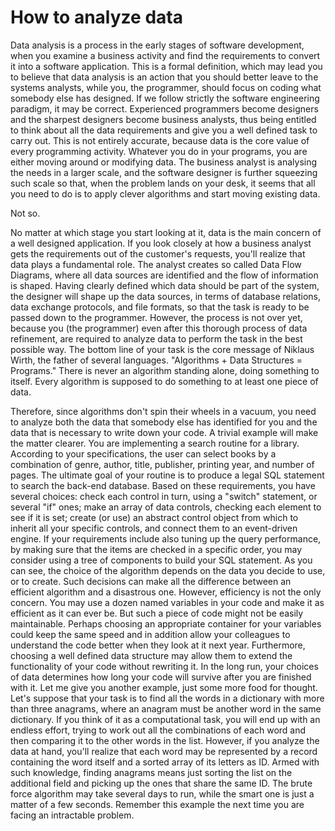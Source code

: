 # How to analyze data
[//]: # (Version:1.0.0)
Data analysis is a process in the early stages of software development, when you examine a business activity and find the requirements to convert it into a software application. This is a formal definition, which may lead you to believe that data analysis is an action that you should better leave to the systems analysts, while you, the programmer, should focus on coding what somebody else has designed. If we follow strictly the software engineering paradigm, it may be correct. Experienced programmers become designers and the sharpest designers become business analysts, thus being entitled to think about all the data requirements and give you a well defined task to carry out. This is not entirely accurate, because data is the core value of every programming activity. Whatever you do in your programs, you are either moving around or modifying data. The business analyst is analysing the needs in a larger scale, and the software designer is further squeezing such scale so that, when the problem lands on your desk, it seems that all you need to do is to apply clever algorithms and start moving existing data.

Not so.

No matter at which stage you start looking at it, data is the main concern of a well designed application. If you look closely at how a business analyst gets the requirements out of the customer's requests, you'll realize that data plays a fundamental role. The analyst creates so called Data Flow Diagrams, where all data sources are identified and the flow of information is shaped. Having clearly defined which data should be part of the system, the designer will shape up the data sources, in terms of database relations, data exchange protocols, and file formats, so that the task is ready to be passed down to the programmer. However, the process is not over yet, because you (the programmer) even after this thorough process of data refinement, are required to analyze data to perform the task in the best possible way. The bottom line of your task is the core message of Niklaus Wirth, the father of several languages. "Algorithms + Data Structures = Programs." There is never an algorithm standing alone, doing something to itself. Every algorithm is supposed to do something to at least one piece of data.

Therefore, since algorithms don't spin their wheels in a vacuum, you need to analyze both the data that somebody else has identified for you and the data that is necessary to write down your code. A trivial example will make the matter clearer. You are implementing a search routine for a library. According to your specifications, the user can select books by a combination of genre, author, title, publisher, printing year, and number of pages. The ultimate goal of your routine is to produce a legal SQL statement to search the back-end database. Based on these requirements, you have several choices: check each control in turn, using a "switch" statement, or several "if" ones; make an array of data controls, checking each element to see if it is set; create (or use) an abstract control object from which to inherit all your specific controls, and connect them to an event-driven engine. If your requirements include also tuning up the query performance, by making sure that the items are checked in a specific order, you may consider using a tree of components to build your SQL statement. As you can see, the choice of the algorithm depends on the data you decide to use, or to create. Such decisions can make all the difference between an efficient algorithm and a disastrous one. However, efficiency is not the only concern. You may use a dozen named variables in your code and make it as efficient as it can ever be. But such a piece of code might not be easily maintainable. Perhaps choosing an appropriate container for your variables could keep the same speed and in addition allow your colleagues to understand the code better when they look at it next year. Furthermore, choosing a well defined data structure may allow them to extend the functionality of your code without rewriting it. In the long run, your choices of data determines how long your code will survive after you are finished with it. Let me give you another example, just some more food for thought. Let's suppose that your task is to find all the words in a dictionary with more than three anagrams, where an anagram must be another word in the same dictionary. If you think of it as a computational task, you will end up with an endless effort, trying to work out all the combinations of each word and then comparing it to the other words in the list. However, if you analyze the data at hand, you'll realize that each word may be represented by a record containing the word itself and a sorted array of its letters as ID. Armed with such knowledge, finding anagrams means just sorting the list on the additional field and picking up the ones that share the same ID. The brute force algorithm may take several days to run, while the smart one is just a matter of a few seconds. Remember this example the next time you are facing an intractable problem.
